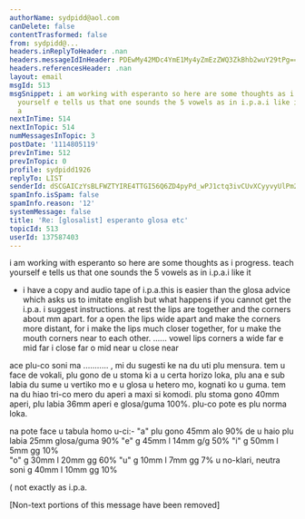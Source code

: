 ```yaml
---
authorName: sydpidd@aol.com
canDelete: false
contentTrasformed: false
from: sydpidd@...
headers.inReplyToHeader: .nan
headers.messageIdInHeader: PDEwMy42MDc4YmE1My4yZmEzZWQ3ZkBhb2wuY29tPg==
headers.referencesHeader: .nan
layout: email
msgId: 513
msgSnippet: i am working with esperanto so here are some thoughts as i progress. teach
  yourself e tells us that one sounds the 5 vowels as in i.p.a.i like it - i have
  a
nextInTime: 514
nextInTopic: 514
numMessagesInTopic: 3
postDate: '1114805119'
prevInTime: 512
prevInTopic: 0
profile: sydpidd1926
replyTo: LIST
senderId: dSCGAICzYsBLFWZTYIRE4TTGI56Q6ZD4pyPd_wPJ1ctq3ivCUvXCyyvyUlPm2B2X8-egvxW3
spamInfo.isSpam: false
spamInfo.reason: '12'
systemMessage: false
title: 'Re: [glosalist] esperanto glosa etc'
topicId: 513
userId: 137587403
---
```


i am working with esperanto so here are some thoughts as i progress.
teach yourself e tells us that one sounds the 5 vowels as in i.p.a.i like it 
- i have a copy and audio tape of i.p.a.this is easier than the glosa advice 
which asks us to imitate english but what happens if you cannot get the i.p.a. 
i suggest instructions. at rest the lips are together and the corners about mm 
apart. for a open the lips wide apart and make the corners more distant,
for i make the  lips much closer together, for u make the mouth corners near 
to each other. ......
vowel lips   corners
a     wide   far
e     mid    far
i     close  far
o     mid    near
u     close  near

ace plu-co soni ma ........... , mi du sugesti ke na du uti plu mensura. tem 
u face de vokali, plu gono de u stoma ki a u certa horizo loka, plu ana e sub 
labia du sume u vertiko mo e u glosa u hetero mo, kognati ko u guma. tem na du 
hiao tri-co mero du aperi a maxi si komodi.
plu stoma gono 40mm aperi, plu labia 36mm aperi e glosa/guma 100%. plu-co 
pote es plu norma loka.

na pote face u tabula homo u-ci:-
"a" plu gono   45mm alo 90% de u haio
    plu labia  25mm
    glosa/guma 90%
"e" g   45mm
    l   14mm
    g/g 50%
"i" g   50mm
    l   5mm
    gg  10%  
"o" g   30mm 
    l   20mm 
    gg  60%
"u" g   10mm 
    l   7mm 
    gg  7%
u no-klari, neutra soni     g 40mm 
    l   10mm 
    gg  10%

( not exactly as i.p.a.


[Non-text portions of this message have been removed]


